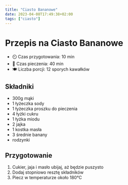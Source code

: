 ```yaml
---
title: "Ciasto Bananowe"
date: 2023-04-08T17:49:38+02:00
tags: ["ciasto"]
---
```


# Przepis na Ciasto Bananowe

- ⏲️  Czas przygotowania: 10 min
- 🍳 Czas pieczenia: 40 min
- 🍽️ Liczba porcji: 12 sporych kawałków

## Składniki

- 300g mąki
- 1 łyżeczka sody
- 1 łyżeczka proszku do pieczenia
- 4 łyżki cukru
- 1 łyżka miodu
- 2 jajka
- 1 kostka masła
- 3 średnie banany
- rodzynki

## Przygotowanie

1. Cukier, jaja i masło ubijaj, aż będzie puszysto
1. Dodaj stopniowo resztę składników
1. Piecz w temperaturze około 180°C
